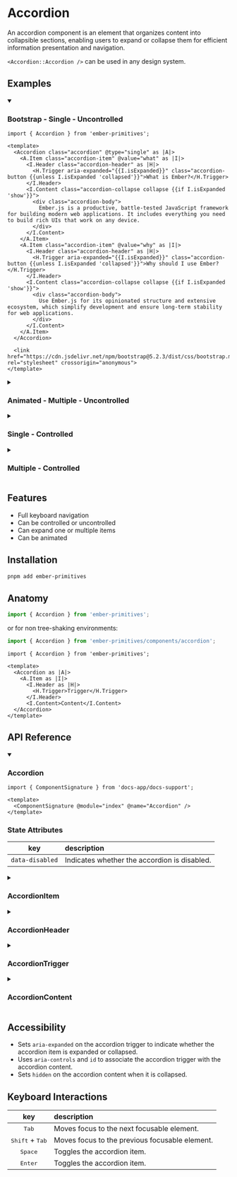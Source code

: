 # Accordion

An accordion component is an element that organizes content into collapsible sections, enabling users to expand or collapse them for efficient information presentation and navigation.

`<Accordion::Accordion />` can be used in any design system.

## Examples

<details open>
<summary><h3>Bootstrap - Single - Uncontrolled</h3></summary>

```gjs live preview
import { Accordion } from 'ember-primitives';

<template>
  <Accordion class="accordion" @type="single" as |A|>
    <A.Item class="accordion-item" @value="what" as |I|>
      <I.Header class="accordion-header" as |H|>
        <H.Trigger aria-expanded="{{I.isExpanded}}" class="accordion-button {{unless I.isExpanded 'collapsed'}}">What is Ember?</H.Trigger>
      </I.Header>
      <I.Content class="accordion-collapse collapse {{if I.isExpanded 'show'}}">
        <div class="accordion-body">
          Ember.js is a productive, battle-tested JavaScript framework for building modern web applications. It includes everything you need to build rich UIs that work on any device.
        </div>
      </I.Content>
    </A.Item>
    <A.Item class="accordion-item" @value="why" as |I|>
      <I.Header class="accordion-header" as |H|>
        <H.Trigger aria-expanded="{{I.isExpanded}}" class="accordion-button {{unless I.isExpanded 'collapsed'}}">Why should I use Ember?</H.Trigger>
      </I.Header>
      <I.Content class="accordion-collapse collapse {{if I.isExpanded 'show'}}">
        <div class="accordion-body">
          Use Ember.js for its opinionated structure and extensive ecosystem, which simplify development and ensure long-term stability for web applications.
        </div>    
      </I.Content>
    </A.Item>
  </Accordion>

  <link href="https://cdn.jsdelivr.net/npm/bootstrap@5.2.3/dist/css/bootstrap.min.css" rel="stylesheet" crossorigin="anonymous">
</template>
```
</details>

<details>
<summary><h3>Animated - Multiple - Uncontrolled</h3></summary>

```gjs live preview
import { Accordion } from 'ember-primitives';

<template>
  <Accordion @type="multiple" as |A|>
    <A.Item @value="what" as |I|>
      <I.Header as |H|>
        <H.Trigger>What is Ember?</H.Trigger>
      </I.Header>
      <I.Content class="accordion-content">Ember.js is a productive, battle-tested JavaScript framework for building modern web applications. It includes everything you need to build rich UIs that work on any device.</I.Content>
    </A.Item>
    <A.Item @value="why" as |I|>
      <I.Header as |H|>
        <H.Trigger>Why should I use Ember?</H.Trigger>
      </I.Header>
      <I.Content class="accordion-content">Use Ember.js for its opinionated structure and extensive ecosystem, which simplify development and ensure long-term stability for web applications.</I.Content>
    </A.Item>
  </Accordion>

  <style>
    .accordion-content {
      overflow: hidden;
    }

    .accordion-content[data-state="open"] {
      animation: slide-down 0.3s ease-in-out;
    }

    .accordion-content[data-state="closed"] {
      animation: slide-up 0.3s ease-in-out;
    }

    @keyframes slide-down {
      from {
        height: 0;
      }

      to {
        height: var(--accordion-content-height);
      }
    }

    @keyframes slide-up {
      from {
        height: var(--accordion-content-height);
      }

      to {
        height: 0;
      }
    }
  </style>
</template>
```
</details>

<details>
<summary><h3>Single - Controlled</h3></summary>

```gjs live preview
import Component from '@glimmer/component';
import { tracked } from '@glimmer/tracking';
import { Accordion } from 'ember-primitives';

export default class ControlledAccordion extends Component {
  <template>
    <Accordion @type="single" @value={{this.value}} @onValueChange={{this.updateValue}} as |A|>
      <A.Item @value="what" as |I|>
        <I.Header as |H|>
          <H.Trigger>What is Ember?</H.Trigger>
        </I.Header>
        <I.Content>Ember.js is a productive, battle-tested JavaScript framework for building modern web applications. It includes everything you need to build rich UIs that work on any device.</I.Content>
      </A.Item>
      <A.Item @value="why" as |I|>
        <I.Header as |H|>
          <H.Trigger>Why should I use Ember?</H.Trigger>
        </I.Header>
        <I.Content>Use Ember.js for its opinionated structure and extensive ecosystem, which simplify development and ensure long-term stability for web applications.</I.Content>
      </A.Item>
    </Accordion>
  </template>

  @tracked value = 'what';

  updateValue = (value) => {
    this.value = value;
  }
}

```
</details>

<details>
<summary><h3>Multiple - Controlled</h3></summary>

```gjs live preview
import Component from '@glimmer/component';
import { tracked } from '@glimmer/tracking';

import { Accordion } from 'ember-primitives';

export default class ControlledAccordion extends Component {
  <template>
    <Accordion @type="multiple" @value={{this.values}} @onValueChange={{this.updateValues}} as |A|>
      <A.Item @value="what" as |I|>
        <I.Header as |H|>
          <H.Trigger>What is Ember?</H.Trigger>
        </I.Header>
        <I.Content>Ember.js is a productive, battle-tested JavaScript framework for building modern web applications. It includes everything you need to build rich UIs that work on any device.</I.Content>
      </A.Item>
      <A.Item @value="why" as |I|>
        <I.Header as |H|>
          <H.Trigger>Why should I use Ember?</H.Trigger>
        </I.Header>
        <I.Content>Use Ember.js for its opinionated structure and extensive ecosystem, which simplify development and ensure long-term stability for web applications.</I.Content>
      </A.Item>
    </Accordion>
  </template>

  @tracked values = ['what', 'why'];

  updateValues = (values) => {
    this.values = values;
  }
}
```
</details>

## Features

* Full keyboard navigation
* Can be controlled or uncontrolled
* Can expand one or multiple items
* Can be animated

## Installation

```bash
pnpm add ember-primitives
```

## Anatomy

```js
import { Accordion } from 'ember-primitives';
```

or for non tree-shaking environments:
```js
import { Accordion } from 'ember-primitives/components/accordion';
```

```gjs
import { Accordion } from 'ember-primitives';

<template>
  <Accordion as |A|>
    <A.Item as |I|>
      <I.Header as |H|>
        <H.Trigger>Trigger</H.Trigger>
      </I.Header>
      <I.Content>Content</I.Content>
  </Accordion>
</template>
```

## API Reference

<details open>
<summary><h3>Accordion</h3></summary>

```gjs live no-shadow
import { ComponentSignature } from 'docs-app/docs-support';

<template>
  <ComponentSignature @module="index" @name="Accordion" />
</template>
```

### State Attributes
| key | description |
| :---: | :----------- |
| `data-disabled` | Indicates whether the accordion is disabled. |
</details>

<details>
<summary><h3>AccordionItem</h3></summary>

```gjs live no-shadow
import { ComponentSignature } from 'docs-app/docs-support';

<template>
  <ComponentSignature @module="index" @name="AccordionItem" />
</template>
```

### State Attributes
| key | description |
| :---: | :----------- |
| `data-state` | "open" or "closed", depending on whether the accordion item is expanded or collapsed. |
| `data-disabled` | Indicates whether the accordion item is disabled. |
</details>

<details>
<summary><h3>AccordionHeader</h3></summary>

```gjs live no-shadow
import { ComponentSignature } from 'docs-app/docs-support';

<template>
  <ComponentSignature @module="index" @name="AccordionHeader" />
</template>
```

### State Attributes
| key | description |
| :---: | :----------- |
| `data-state` | "open" or "closed", depending on whether the accordion item is expanded or collapsed. |
| `data-disabled` | Indicates whether the accordion item is disabled. |
</details>

<details>
<summary><h3>AccordionTrigger</h3></summary>

```gjs live no-shadow
import { ComponentSignature } from 'docs-app/docs-support';

<template>
  <ComponentSignature @module="index" @name="AccordionTrigger" />
</template>
```

### State Attributes
| key | description |
| :---: | :----------- |
| `data-state` | "open" or "closed", depending on whether the accordion item is expanded or collapsed. |
| `data-disabled` | Indicates whether the accordion item is disabled. |
</details>

<details>
<summary><h3>AccordionContent</h3></summary>

```gjs live no-shadow
import { ComponentSignature } from 'docs-app/docs-support';

<template>
  <ComponentSignature @module="index" @name="AccordionContent" />
</template>
```
</details>

## Accessibility

* Sets `aria-expanded` on the accordion trigger to indicate whether the accordion item is expanded or collapsed.
* Uses `aria-controls` and `id` to associate the accordion trigger with the accordion content.
* Sets `hidden` on the accordion content when it is collapsed.

## Keyboard Interactions
| key | description |
| :---: | :----------- |
| <kbd>Tab</kbd> | Moves focus to the next focusable element. |
| <kbd>Shift</kbd> + <kbd>Tab</kbd> | Moves focus to the previous focusable element. |
| <kbd>Space</kbd> | Toggles the accordion item. |
| <kbd>Enter</kbd> | Toggles the accordion item. |
